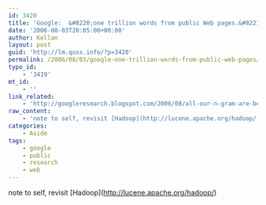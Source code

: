 ```yaml
---
id: 3420
title: 'Google:  &#8220;one trillion words from public Web pages.&#8221;'
date: '2006-08-03T20:05:00+00:00'
author: Kellan
layout: post
guid: 'http://lm.quxx.info/?p=3420'
permalink: /2006/08/03/google-one-trillion-words-from-public-web-pages/
typo_id:
    - '3419'
mt_id:
    - ''
link_related:
    - 'http://googleresearch.blogspot.com/2006/08/all-our-n-gram-are-belong-to-you.html'
raw_content:
    - 'note to self, revisit [Hadoop](http://lucene.apache.org/hadoop/)'
categories:
    - Aside
tags:
    - google
    - public
    - research
    - web
---
```


note to self, revisit \[Hadoop\](http://lucene.apache.org/hadoop/)